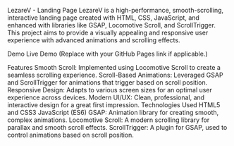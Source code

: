 LezareV - Landing Page
LezareV is a high-performance, smooth-scrolling, interactive landing page created with HTML, CSS, JavaScript, and enhanced with libraries like GSAP, Locomotive Scroll, and ScrollTrigger. This project aims to provide a visually appealing and responsive user experience with advanced animations and scrolling effects.

Demo
Live Demo (Replace with your GitHub Pages link if applicable.)

Features
Smooth Scroll: Implemented using Locomotive Scroll to create a seamless scrolling experience.
Scroll-Based Animations: Leveraged GSAP and ScrollTrigger for animations that trigger based on scroll position.
Responsive Design: Adapts to various screen sizes for an optimal user experience across devices.
Modern UI/UX: Clean, professional, and interactive design for a great first impression.
Technologies Used
HTML5 and CSS3
JavaScript (ES6)
GSAP: Animation library for creating smooth, complex animations.
Locomotive Scroll: A modern scrolling library for parallax and smooth scroll effects.
ScrollTrigger: A plugin for GSAP, used to control animations based on scroll position.
